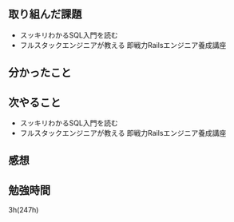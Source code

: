 ## 取り組んだ課題
- スッキリわかるSQL入門を読む
- フルスタックエンジニアが教える 即戦力Railsエンジニア養成講座
## 分かったこと

## 次やること
- スッキリわかるSQL入門を読む
- フルスタックエンジニアが教える 即戦力Railsエンジニア養成講座
  
## 感想

## 勉強時間
3h(247h)